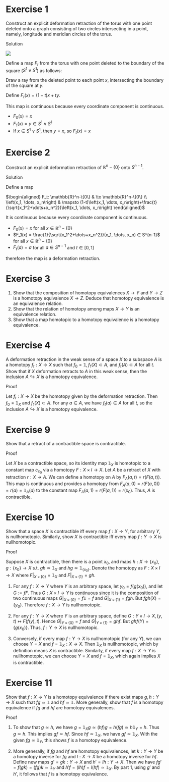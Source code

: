 # Exercise 1
Construct an explicit deformation retraction of the torus with one point deleted
onto a graph consisting of two circles intersecting in a point, namely, longitude and
meridian circles of the torus.

Solution

![](https://i.upmath.me/svgb/rdLBbsIwDADQO1_hy6RWKlU6rbtM5bS_oBxM6kFESCrHrLAo_z5lG0NcOPVm2ZGfbaU_BRJz-LJmy8iXOJD2jGK8C_UR-WDcLqRFv6WdcTE_HI2WE1NaC6MLH56PoNF9Yuhi0Gipe0mbRT8wTuvRB0Gde3XXvlTdgC5egSoHHQqMPphcAlW3LUxG9hB7ZPZTXK1SSmkDhapUCcslFE2lyrc5qNd7yaLQ-Q9rblgzD_Zgr2Zm6sFe_0dUP9gTvDNOIHuCgSwJDTB64-R3CihU3VaqbkvQhrWlnFDPbZ6S3HD3Lb4B)

Define a map $F_t$ from the torus with one point deleted to the boundary of the square ($S^1\vee S^1$) as follows:

Draw a ray from the deleted point to each point $x$, intersecting the boundary of the square at $y$.

Define $F_t(x)=(1-t)x+ty$.

This map is continuous because every coordinate component is continuous.
* $F_0(x)=x$
* $F_1(x)=y∈S^1\vee S^1$
* If $x∈S^1\vee S^1$, then $y=x$, so $F_t(x)=x$

# Exercise 2

Construct an explicit deformation retraction of $`\mathbb{R}^n-\{0\}`$ onto $S^{n-1}$.

Solution

Define a map

$`\begin{aligned}
F_t: \mathbb{R}^n-\{0\} & \to \mathbb{R}^n-\{0\} \\
\left(x_1, \dots, x_n\right) & \mapsto (1-t)\left(x_1, \dots, x_n\right)+\frac{t}{\sqrt{x_1^2+\dots+x_n^2}}\left(x_1, \dots, x_n\right)
\end{aligned}`$

It is continuous because every coordinate component is continuous.
*	$F_0(x) = x$ for all $`x ∈ \mathbb{R}^n-\{0\}`$
*	$F_1(x) = \frac{1}{\sqrt{x_1^2+\dots+x_n^2}}(x_1, \dots, x_n) ∈ S^{n-1}$ for all $`x ∈ \mathbb{R}^n-\{0\}`$
*	$F_t(a) = a$ for all $a ∈ S^{n-1}$ and $t ∈ [0, 1]$

therefore the map is a deformation retraction.

# Exercise 3
1. Show that the composition of homotopy equivalences $X \to Y$ and $Y \to Z$ is a homotopy equivalence $X \to Z$. Deduce that homotopy equivalence is an equivalence relation.
2. Show that the relation of homotopy among maps $X \to Y$ is an equivalence relation.
3. Show that a map homotopic to a homotopy equivalence is a homotopy equivalence.

# Exercise 4
A deformation retraction in the weak sense of a space $X$ to a subspace $A$ is a homotopy $f_t: X \to X$ such that $f_0=\mathbb{1}, f_1(X) \subset A$, and $f_t(A) \subset A$ for all $t$. Show that if $X$ deformation retracts to $A$ in this weak sense, then the inclusion $A \hookrightarrow X$ is a homotopy equivalence.

Proof

Let $f_t: X \to X$ be the homotopy given by the deformation retraction. Then $f_0 = \mathbb{1}_X$ and $f_1(X) \subset A$. For any $a \in A$, we have $f_t(a) \in A$ for all $t$, so the inclusion $A \hookrightarrow X$ is a homotopy equivalence.

# Exercise 9
Show that a retract of a contractible space is contractible.

Proof

Let $X$ be a contractible space, so its identity map $`\mathbb{1}_X`$ is homotopic to a constant map $c_{x_0}$ via a homotopy $F: X \times I \to X$. Let $A$ be a retract of $X$ with retraction $r: X \to A$. We can define a homotopy on $A$ by $F_A(a, t) = r(F(a, t))$. This map is continuous and provides a homotopy from $F_A(a, 0) = r(F(a, 0)) = r(a) = \mathbb{1}_A(a)$ to the constant map $F_A(a, 1) = r(F(a, 1)) = r(x_0)$. Thus, $A$ is contractible.

# Exercise 10
Show that a space $X$ is contractible iff every map $f: X \to Y$, for arbitrary $Y$, is nullhomotopic. Similarly, show $X$ is contractible iff every map $f: Y \to X$ is nullhomotopic.

Proof

Suppose $X$ is contractible, then there is a point $x_0$, and maps $`h: X \to\{x_0\}, g:\{x_0\} \to X`$ s.t. $`g h \simeq \mathbb{1}_X`$ and $`h g \simeq \mathbb{1}_{\{x_0\}}`$. Denote the homotopy as $F: X \times I \to X$ where $`F|_{X \times\{0\}}=\mathbb{1}_X`$ and $`F|_{X \times\{1\}}=g h`$.
1. For any $f: X \to Y$ where $Y$ is an arbitrary space, let $`y_0=f(g(x_0))`$, and let $G:=f F$. Thus $G: X \times I \to Y$ is continuous since it is the composition of two continuous maps $`G|_{X \times\{0\}}=f \mathbb{1}=f`$ and $`G|_{X \times\{1\}}=f g h`$. But $`f g h(X)=\{y_0\}`$. Therefore $f: X \to Y$ is nullhomotopic.

2. For any $f: Y \to X$ where $Y$ is an arbitrary space, define $G: Y \times I \to X,(y, t) \mapsto F(f(y), t)$. Hence $`G|_{Y \times\{0\}}=f`$ and $`G|_{Y \times\{1\}}=ghf`$. But $`ghf(Y)=\{g(x_0)\}`$. Thus, $f: Y \to X$ is nullhomotopic.

3. Conversely, if every map $f: Y \to X$ is nullhomotopic (for any $Y$), we can choose $Y=X$ and $f=\mathbb{1}_X: X \to X$. Then $\mathbb{1}_X$ is nullhomotopic, which by definition means $X$ is contractible. Similarly, if every map $f: X \to Y$ is nullhomotopic, we can choose $Y=X$ and $f=\mathbb{1}_X$, which again implies $X$ is contractible.

# Exercise 11
Show that $f: X \to Y$ is a homotopy equivalence if there exist maps $g, h: Y \to X$ such that $f g \simeq \mathbb{1}$ and $h f \simeq \mathbb{1}$. More generally, show that $f$ is a homotopy equivalence if $f g$ and $h f$ are homotopy equivalences.

Proof

1. To show that $g \simeq h$, we have $g = \mathbb{1}_X g \simeq (hf)g = h(fg) \simeq h\mathbb{1}_Y = h$. Thus $g \simeq h$. This implies $gf \simeq hf$. Since $hf \simeq \mathbb{1}_X$, we have $gf \simeq \mathbb{1}_X$. With the given $fg \simeq \mathbb{1}_Y$, this shows $f$ is a homotopy equivalence.

2. More generally, if $fg$ and $hf$ are homotopy equivalences, let $k: Y \to Y$ be a homotopy inverse for $fg$ and $l: X \to X$ be a homotopy inverse for $hf$. Define new maps $g' = gk: Y \to X$ and $h' = lh: Y \to X$. Then we have $fg' = f(gk) = (fg)k \simeq \mathbb{1}_Y$ and $h'f = (lh)f = l(hf) \simeq \mathbb{1}_X$. By part 1, using $g'$ and $h'$, it follows that $f$ is a homotopy equivalence.
